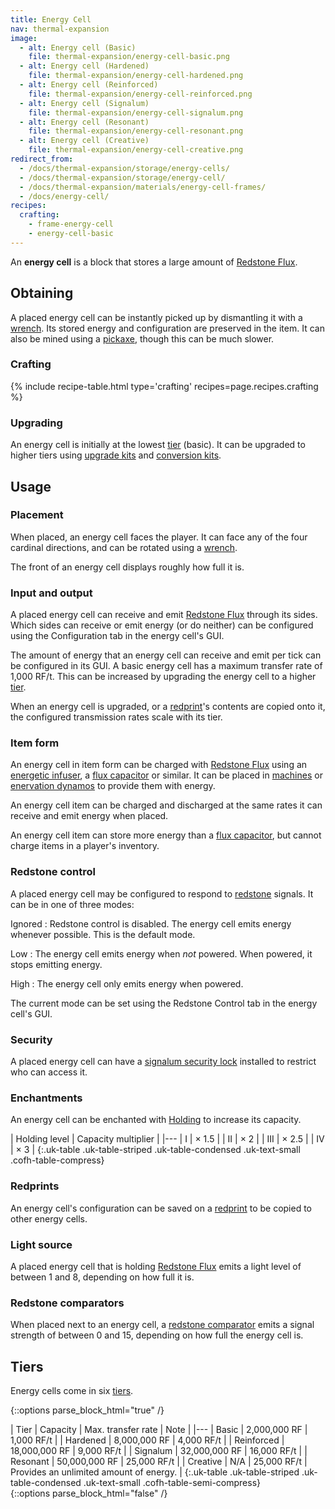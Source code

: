 ```yaml
---
title: Energy Cell
nav: thermal-expansion
image:
  - alt: Energy cell (Basic)
    file: thermal-expansion/energy-cell-basic.png
  - alt: Energy cell (Hardened)
    file: thermal-expansion/energy-cell-hardened.png
  - alt: Energy cell (Reinforced)
    file: thermal-expansion/energy-cell-reinforced.png
  - alt: Energy cell (Signalum)
    file: thermal-expansion/energy-cell-signalum.png
  - alt: Energy cell (Resonant)
    file: thermal-expansion/energy-cell-resonant.png
  - alt: Energy cell (Creative)
    file: thermal-expansion/energy-cell-creative.png
redirect_from:
  - /docs/thermal-expansion/storage/energy-cells/
  - /docs/thermal-expansion/storage/energy-cell/
  - /docs/thermal-expansion/materials/energy-cell-frames/
  - /docs/energy-cell/
recipes:
  crafting:
    - frame-energy-cell
    - energy-cell-basic
---
```


An **energy cell** is a block that stores a large amount of [Redstone
Flux](/docs/redstone-flux/).


Obtaining
---------

A placed energy cell can be instantly picked up by dismantling it with a
[wrench](/docs/wrenches/). Its stored energy and configuration are preserved in
the item. It can also be mined using a
[pickaxe](https://minecraft.gamepedia.com/Pickaxe), though this can be much
slower.

### Crafting
{% include recipe-table.html type='crafting' recipes=page.recipes.crafting %}

### Upgrading
An energy cell is initially at the lowest [tier](#tiers) (basic). It can be
upgraded to higher tiers using [upgrade kits](/docs/thermal-foundation/upgrade-kits/) and
[conversion kits](/docs/thermal-foundation/conversion-kits/).


Usage
-----

### Placement
When placed, an energy cell faces the player. It can face any of the four
cardinal directions, and can be rotated using a [wrench](/docs/wrenches/).

The front of an energy cell displays roughly how full it is.

### Input and output
A placed energy cell can receive and emit [Redstone Flux](/docs/redstone-flux/)
through its sides. Which sides can receive or emit energy (or do neither) can be
configured using the Configuration tab in the energy cell's GUI.

The amount of energy that an energy cell can receive and emit per tick can be
configured in its GUI. A basic energy cell has a maximum transfer rate of 1,000
RF/t. This can be increased by upgrading the energy cell to a higher
[tier](#tiers).

When an energy cell is upgraded, or a [redprint](/docs/thermal-foundation/redprint/)'s contents are
copied onto it, the configured transmission rates scale with its tier.

### Item form
An energy cell in item form can be charged with [Redstone
Flux](/docs/redstone-flux/) using an [energetic
infuser](/docs/thermal-expansion/energetic-infuser/), a [flux capacitor](/docs/thermal-expansion/flux-capacitor/) or
similar. It can be placed in
[machines](/docs/thermal-expansion/machines/) or [enervation dynamos](/docs/thermal-expansion/enervation-dynamo/) to
provide them with energy.

An energy cell item can be charged and discharged at the same rates it can
receive and emit energy when placed.

An energy cell item can store more energy than a [flux
capacitor](/docs/thermal-expansion/flux-capacitor/), but cannot charge items in a player's
inventory.

### Redstone control
A placed energy cell may be configured to respond to
[redstone](https://minecraft.gamepedia.com/Redstone) signals. It can be in one
of three modes:

Ignored
: Redstone control is disabled. The energy cell emits energy whenever possible.
This is the default mode.

Low
: The energy cell emits energy when *not* powered. When powered, it stops
emitting energy.

High
: The energy cell only emits energy when powered.

The current mode can be set using the Redstone Control tab in the energy cell's
GUI.

### Security
A placed energy cell can have a [signalum security
lock](/docs/thermal-foundation/signalum-security-lock/) installed to restrict who can access it.

### Enchantments
An energy cell can be enchanted with [Holding](/docs/cofh-core/holding/) to increase its
capacity.

| Holding level | Capacity multiplier |
|---
| I | × 1.5 |
| II | × 2 |
| III | × 2.5 |
| IV | × 3 |
{:.uk-table .uk-table-striped .uk-table-condensed .uk-text-small .cofh-table-compress}

### Redprints
An energy cell's configuration can be saved on a [redprint](/docs/thermal-foundation/redprint/) to
be copied to other energy cells.

### Light source
A placed energy cell that is holding [Redstone Flux](/docs/redstone-flux/) emits
a light level of between 1 and 8, depending on how full it is.

### Redstone comparators
When placed next to an energy cell, a [redstone
comparator](https://minecraft.gamepedia.com/Redstone_Comparator) emits a signal
strength of between 0 and 15, depending on how full the energy cell is.


Tiers
-----

Energy cells come in six [tiers](/docs/thermal-foundation/tiers/).

{::options parse_block_html="true" /}
<div class="uk-overflow-container">
| Tier | Capacity | Max. transfer rate | Note |
|---
| Basic | 2,000,000 RF | 1,000 RF/t |
| Hardened | 8,000,000 RF | 4,000 RF/t |
| Reinforced | 18,000,000 RF | 9,000 RF/t |
| Signalum | 32,000,000 RF | 16,000 RF/t |
| Resonant | 50,000,000 RF | 25,000 RF/t |
| Creative | N/A | 25,000 RF/t | Provides an unlimited amount of energy. |
{:.uk-table .uk-table-striped .uk-table-condensed .uk-text-small .cofh-table-semi-compress}
</div>
{::options parse_block_html="false" /}
